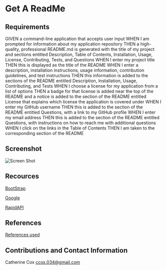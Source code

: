 # Get A ReadMe

## Requirements

<!-- ----------------------- -->

GIVEN a command-line application that accepts user input
WHEN I am prompted for information about my application repository
THEN a high-quality, professional README.md is generated with the title of my project and sections entitled Description, Table of Contents, Installation, Usage, License, Contributing, Tests, and Questions
WHEN I enter my project title
THEN this is displayed as the title of the README
WHEN I enter a description, installation instructions, usage information, contribution guidelines, and test instructions
THEN this information is added to the sections of the README entitled Description, Installation, Usage, Contributing, and Tests
WHEN I choose a license for my application from a list of options
THEN a badge for that license is added near the top of the README and a notice is added to the section of the README entitled License that explains which license the application is covered under
WHEN I enter my GitHub username
THEN this is added to the section of the README entitled Questions, with a link to my GitHub profile
WHEN I enter my email address
THEN this is added to the section of the README entitled Questions, with instructions on how to reach me with additional questions
WHEN I click on the links in the Table of Contents
THEN I am taken to the corresponding section of the README

## Screenshot

<!-- ----------------------- -->

![Screen Shot](https://.png)

## Recources

<!-- ----------------------- -->

[BootStrap](https://getbootstrap.com/)

<!-- List APIs used -->

[Google](https://google.com)

[RapidAPI](https://rapidapi.com)

## References

<!-- ----------------------- -->

[References used](https://)

## Contributions and Contact Information

<!-- ----------------------- -->

Catherine Cox
ccox.034@gmail.com
